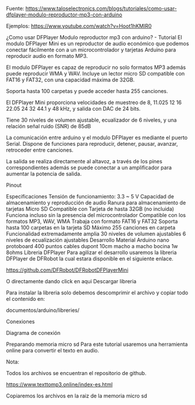 Fuente: https://www.taloselectronics.com/blogs/tutoriales/como-usar-dfplayer-modulo-reproductor-mp3-con-arduino

Ejemplos: https://www.youtube.com/watch?v=Hoot1hKMlR0

¿Como usar DFPlayer Modulo reproductor mp3 con arduino? - Tutorial
El modulo DFPlayer Mini es un reproductor de audio económico que podemos conectar fácilmente con a un microcontrolador y tarjetas Arduino para reproducir audio en formato MP3.

El modulo DFPlayer es capaz de reproducir no solo formatos MP3 además puede reproducir WMA y WAV. Incluye un lector micro SD compatible con FAT16 y FAT32, con una capacidad máxima de 32GB. 

Soporta hasta 100 carpetas y puede acceder hasta 255 canciones.

El DFPlayer Mini proporciona velocidades de muestreo de 8, 11.025 12 16 22.05 24 32 44.1 y 48 kHz, y salida con DAC de 24 bits.

Tiene 30 niveles de volumen ajustable, ecualizador de 6 niveles, y una relación señal ruido (SNR) de 85dB

La comunicación entre arduino y el modulo DFPlayer es mediante el puerto Serial. Dispone de funciones para reproducir, detener, pausar, avanzar, retroceder entre canciones.

La salida se realiza directamente al altavoz, a través de los pines correspondientes además se puede conectar a un amplificador para aumentar la potencia de salida.

Pinout


Especificaciones
Tensión de funcionamiento: 3.3 ~ 5 V
Capacidad de almacenamiento y reproducción de audio
Ranura para almacenamiento de tarjetas Micro SD
Compatible con Tarjeta de hasta 32GB (no incluida)
Funciona incluso sin la presencia del microcontrolador
Compatible con los formatos MP3, WAV, WMA
Trabaja con formato FAT16 y FAT32
Soporta hasta 100 carpetas en la tarjeta SD
Máximo 255 canciones en carpeta
Funcionalidad extremadamente amplia
30 niveles de volumen ajustables
6 niveles de ecualización ajustables
Desarrollo
Material
Arduino nano
protoboard 400 puntos
cables dupont 10cm macho a macho
bocina 1w 8ohms
Libreria DFPlayer
Para agilizar el desarrollo usaremos la libreria DFPlayer de DFRobot la cual estara disponible en el siguiente enlace.

https://github.com/DFRobot/DFRobotDFPlayerMini

O directamente dando click en aqui Descargar libreria

Para instalar la libreria solo debemos descomprimir el archivo y copiar todo el contenido en:

documentos/arduino/libreries/

Conexiones
 

Diagrama de conexión 



Preparando memoria micro sd
Para este tutorial usaremos una herramienta online para convertir el texto en audio.

Nota:

Todos los archivos se encuentran el repositorio de github.

https://www.texttomp3.online/index-es.html

Copiaremos los archivos en la raiz de la memoria micro sd

